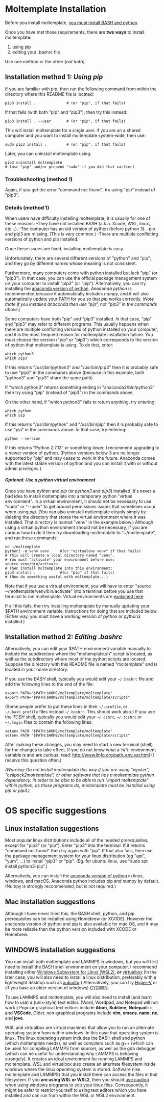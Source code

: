 Moltemplate Installation
====================

Before you install moltemplate,
[you must install BASH and python](#OS-specific-suggestions).

Once you have met those requirements,
there are **two ways** to install moltemplate:
1) using pip
2) editing your .bashrc file

Use one method or the other *(not both)*.


## Installation method 1: *Using pip*

If you are familiar with pip, then run the following command from
within the directory where this README file is located:
```
pip3 install .              # (or "pip", if that fails)
```
If that fails (with both "pip" and "pip3"), then try this instead:
```
pip3 install . --user       # (or "pip", if that fails)
```
This will install moltemplate for a single user.
If you are on a shared computer and you want to install moltemplate
system-wide, then use:
```
sudo pip3 install .         # (or "pip", if that fails)
```
Later, you can uninstall moltemplate using:
```
pip3 uninstall moltemplate
# (use "pip" and/or prepend "sudo" if you did that earlier)
```


### Troubleshooting (method 1)

Again, if you get the error "command not found",
try using "pip" instead of "pip3".


### Details (method 1)

When users have difficulty installing moltemplate, it is usually
for one of these reasons:
-They have not installed BASH (a.k.a. Xcode, WSL, linux, etc...).
-The computer has an old version of python (before python 3).
-pip and pip3 are missing. (This is very common.)
-There are multiple conflicting versions of python and pip installed.

Once these issues are fixed, installing moltemplate is easy.

Unfortunately, there are several different versions of "python" and "pip",
and they go by different names whose meaning is not consistent.

Furthermore, many computers come with python installed
but lack "pip" (or "pip3").  In that case, you can use the official
package management system on your computer to install "pip3" (or "pip").
Alternatively, you can try installing the
[anaconda version of python](https://anaconda.com).
*Anaconda python* is recommended because it automatically
includes *numpy*, and it will also automatically update your
[PATH](http://www.linfo.org/path_env_var.html)
for you so that *pip* works correctly.
*(Note thate if you installed anaconda then use "pip",
not "pip3" in the commands above.)*

Some computers have both "pip" and "pip3" installed.
In that case, "pip" and "pip3" may refer to different programs.
This usually happens when there are multiple conflicting versions of python
installed on your computer, and it is the most frequent reason for moltemplate
installation failure.
You must choose the version ("pip" or "pip3") which corresponds to the
version of python that moltemplate is using.  To do that, enter:
```
which python3
which pip3
```
If this returns "/usr/bin/python3" and "/usr/bin/pip3"
then it is probably safe to use "pip3" in the commands above
(because in this example, both "python3" and "pip3" share the same path).

If "which python3" returns something ending in "anaconda3/bin/python3"
then try using "pip" (instead of "pip3") in the commands above.

On the other hand, if "which python3" fails to return anything, try entering:
```
which python
which pip
```
If this returns "/usr/bin/python" and "/usr/bin/pip"
then it is probably safe to use "pip" in the commands above.
In that case, try entering:
```
python --version
```
If this returns "Python 2.7.13" or something lower, I recommend upgrading
to a newer version of python.  (Python versions below 3 are no longer supported
by "pip" and may cease to work in the future.
Anaconda comes with the latest stable version of python
and you can install it with or without admin privileges.)


#### *Optional: Use a python virtual environment*

Once you have *python* and *pip* (or *python3* and *pip3*) installed,
it's never a bad idea to install moltemplate into a temporary
python "virtual environment".
In a virtual environment, it should not be necessary to use "sudo" or "--user"
to get around permissions issues that sometimes occur when using *pip*.
(You can also uninstall moltemplate cleanly simply by deleting
the directory that stores the virtual environment where it was installed.
That directory is named "venv" in the example below.)
Although using a virtual python environment should not be necessary,
if you are curious how to do it then try downloading moltemplate
to "~/moltemplate", and run these commands:

```
cd ~/moltemplate
python3 -m venv venv     #(or "virtualenv venv" if that fails)
# This will create a local directory named "venv".
# You must "activate" your environment before use:
source venv/bin/activate
# Then install moltemplate into this environment:
pip3 install .           #(or "pip" if that fails)
# (Now do something useful with moltemplate...)
```

Note that if you use a virtual environment, you will have to enter
"source ~/moltemplate/venv/bin/activate" into a terminal
before you use that terminal to run moltemplate.
Virtual environments are
[explained here](https://docs.python.org/3/tutorial/venv.html)


If all this fails, then try installing moltemplate by manually updating your
\$PATH environment variable.  Instructions for doing that are included below.
(Either way, you must have a working version of python or python3 installed.)



## Installation method 2: *Editing .bashrc*

Alternatively, you can edit your $PATH environment variable manually to
include the subdirectory where the "moltemplate.sh" script is located,
as well as the subdirectory where most of the python scripts are located.
Suppose the directory with this README file is named "moltemplate"
and is located in your home directory:

If you use the *BASH* shell, typically you would edit your
`~/.bashrc` file and add the following lines to the end of the file:

```
export PATH="$PATH:$HOME/moltemplate/moltemplate"
export PATH="$PATH:$HOME/moltemplate/moltemplate/scripts"
```

(Some people prefer to put these lines in their `~/.profile`,
 or `~/.bash_profile` files instead `~/.bashrc`.  This should work also.)
If you use the *TCSH* shell, typically you would edit your
`~/.cshrc`, `~/.tcshrc` or `~/.login` files to contain the following lines:

```
setenv PATH "$PATH:$HOME/moltemplate/moltemplate"
setenv PATH "$PATH:$HOME/moltemplate/moltemplate/scripts"
```

After making these changes, you may need to start a new terminal (shell) for the changes to take effect.  If you do not know what a `PATH` environment variable is and are curious, read:
    http://www.linfo.org/path_env_var.html
(I receive this question often.)

*(Warning:
Do not install moltemplate this way if you are using "vipster",
"cellpack2moltemplate", or other software that has a moltemplate python
dependency.  In order to be able to be able to run "import moltemplate"
within python, as those programs do, moltemplate must be installed using
pip or pip3.)*



# OS specific suggestions

## Linux installation suggestions

Most popular linux distributions include all of the needed prerequisites,
except for "pip3" (or "pip").  Enter "pip3" into the terminal.  If
it returns "command not found" then try again with "pip".
If that also fails, then use the package management system for your linux
distribution (eg "apt", "yum", ...) to install "pip3" or "pip".
(Eg. for ubuntu linux, use "sudo apt install python3-pip".)

Alternatively, you can install the
[anaconda version of python](https://anaconda.com)
in linux, windows, and macOS.
Anaconda python includes pip and numpy by default.
(Numpy is strongly recommended, but is not required.)


## Mac installation suggestions

Although I have never tried this, the BASH shell, python, and pip
prerequisites can be installed using Homebrew (or XCODE).
However the anaconda version of python and pip is also available for mac OS,
and it may be more reliable than the python version
included with XCODE or Homebrew.


## WINDOWS installation suggestions

You can install both moltemplate and LAMMPS in windows, but
you will first need to install the BASH shell environment on
your computer.  I recommend installing either
[Windows Subsystem for Linux (WSL2)](https://docs.microsoft.com/en-us/windows/wsl/install-win10),
***or***
[virtualbox](https://www.virtualbox.org)
(In the later case, you will also need to install a linux distribution,
preferably with a lightweight
desktop such as [xubuntu](https://xubuntu.org).)
Alternatively, you can try
[Hyper-V](https://www.nakivo.com/blog/run-linux-hyper-v/)
or (if you have an older version of windows)
[CYGWIN](https://www.cygwin.com/).

To use LAMMPS and moltemplate, you will also need to install (and learn how to
use) a (unix-style) text editor.  (Word, Wordpad, and Notepad will not work.)
Popular graphical text editors
include **Atom**, **Sublime**, **Notepad++**, and **VSCode**.
Older, non-graphical programs include **vim**, **emacs**,
**nano**, **ne**, and **jove**.

WSL and virtualbox are virtual machines that allow you to run an
alternate operating system from within windows.
In this case that operating system is linux.  The linux operating system
includes the BASH shell and python (which moltemplate needs), as well as
compilers such as g++ (which can be used for compiling LAMMPS from source),
as well as the gdb debugger (which can be useful for
understanding why LAMMPS is behaving strangely).
It creates an ideal environment for running LAMMPS and moltemplate.
WSL and virtualbox also create an alternate filesystem inside windows where
the linux operating system is stored.  Software (like moltemplate and LAMMPS)
that you install there can access the files in that filesystem.
If you **are using WSL or WSL2**, then you should
[use caution when using windows programs to edit your linux files](https://devblogs.microsoft.com/commandline/do-not-change-linux-files-using-windows-apps-and-tools/).
Consequently, it might be safer to restrict yourself to using text editors
which you have installed and can run from within the WSL or WSL2 environment.
